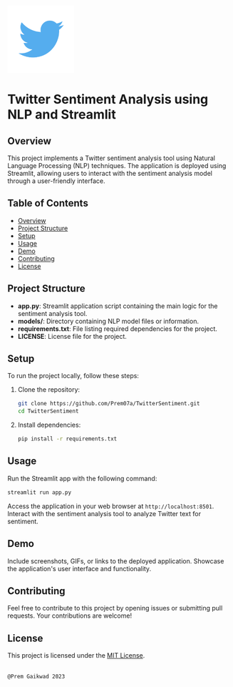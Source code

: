<img src="./image/tweet.png" width=150>

# Twitter Sentiment Analysis using NLP and Streamlit

## Overview

This project implements a Twitter sentiment analysis tool using Natural Language Processing (NLP) techniques. The application is deployed using Streamlit, allowing users to interact with the sentiment analysis model through a user-friendly interface.

## Table of Contents

- [Overview](#overview)
- [Project Structure](#project-structure)
- [Setup](#setup)
- [Usage](#usage)
- [Demo](#demo)
- [Contributing](#contributing)
- [License](#license)

## Project Structure

- **app.py**: Streamlit application script containing the main logic for the sentiment analysis tool.
- **models/**: Directory containing NLP model files or information.
- **requirements.txt**: File listing required dependencies for the project.
- **LICENSE**: License file for the project.

## Setup

To run the project locally, follow these steps:

1. Clone the repository:

    ```bash
    git clone https://github.com/Prem07a/TwitterSentiment.git
    cd TwitterSentiment
    ```

2. Install dependencies:

    ```bash
    pip install -r requirements.txt
    ```

## Usage

Run the Streamlit app with the following command:

```bash
streamlit run app.py
```

Access the application in your web browser at `http://localhost:8501`. Interact with the sentiment analysis tool to analyze Twitter text for sentiment.

## Demo

Include screenshots, GIFs, or links to the deployed application. Showcase the application's user interface and functionality.

## Contributing

Feel free to contribute to this project by opening issues or submitting pull requests. Your contributions are welcome!

## License

This project is licensed under the [MIT License](LICENSE).
```

@Prem Gaikwad 2023
